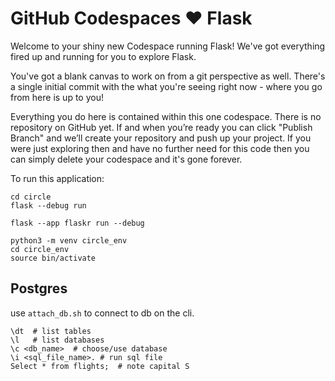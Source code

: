 # GitHub Codespaces ♥️ Flask

Welcome to your shiny new Codespace running Flask! We've got everything fired up and running for you to explore Flask.

You've got a blank canvas to work on from a git perspective as well. There's a single initial commit with the what you're seeing right now - where you go from here is up to you!

Everything you do here is contained within this one codespace. There is no repository on GitHub yet. If and when you’re ready you can click "Publish Branch" and we’ll create your repository and push up your project. If you were just exploring then and have no further need for this code then you can simply delete your codespace and it's gone forever.

To run this application:

```
cd circle
flask --debug run

flask --app flaskr run --debug
```

```
python3 -m venv circle_env
cd circle_env
source bin/activate
```

## Postgres

use `attach_db.sh` to connect to db on the cli.

```
\dt  # list tables
\l   # list databases
\c <db_name>  # choose/use database
\i <sql_file_name>. # run sql file
Select * from flights;  # note capital S
```